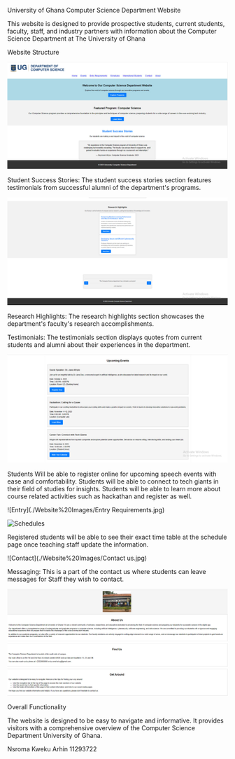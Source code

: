 

 University of Ghana Computer Science Department Website

This website is designed to provide prospective students, current students, faculty, staff, and industry partners with information about the Computer Science Department at The University of Ghana

Website Structure

![HomePage](./Website%20Images/front%20page.jpg)

Student Success Stories: The student success stories section features testimonials from successful alumni of the department's programs.

![HomePage 2](./Website%20Images/web2.jpg)

Research Highlights: The research highlights section showcases the department's faculty's research accomplishments.

Testimonials: The testimonials section displays quotes from current students and alumni about their experiences in the department.

![Events](./Website%20Images/Events.jpg)

Students Will be able to register online for upcoming speech events with ease and comfortability.
Students will be able to connect to tech giants in their field of studies for insights.
Students will be able to learn more about course related activities such as hackathan and register as well.


![Entry](./Website%20Images/Entry Requirements.jpg)

![Schedules](./Website%20Images/Schedules)

Registered students will be able to see their exact time table at the schedule page once teaching staff update the information.


![Contact](./Website%20Images/Contact us.jpg)

Messaging: This is a part of the contact us where students can leave messages for Staff they wish to contact.

![About](./Website%20Images/About.jpg)

Overall Functionality

The website is designed to be easy to navigate and informative. It provides visitors with a comprehensive overview of the Computer Science Department University of Ghana.



Nsroma Kweku Arhin
11293722
